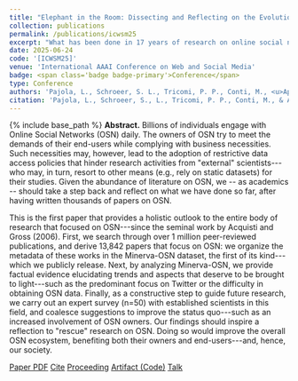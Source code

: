 ```yaml
---
title: "Elephant in the Room: Dissecting and Reflecting on the Evolution of Online Social Network Research"
collection: publications
permalink: /publications/icwsm25
excerpt: "What has been done in 17 years of research on online social networks? We investigate this question by creating and analysing the Minerva-OSN dataset."
date: 2025-06-24
code: '[ICWSM25]'
venue: 'International AAAI Conference on Web and Social Media'
badge: <span class='badge badge-primary'>Conference</span>
type: Conference
authors: 'Pajola, L., Schroeer, S. L., Tricomi, P. P., Conti, M., <u>Apruzzese, G.</u>'
citation: 'Pajola, L., Schroeer, S., L., Tricomi, P. P., Conti, M., & Apruzzese, G., (2025, June). "Elephant in the Room: Dissecting and Reflecting on the Evolution of Online Social Network Research." In <i>International AAAI Conference on Web and Social Media (ICWSM)</i>.'
---
```

{% include base_path %}
<b>Abstract.</b> Billions of individuals engage with Online Social Networks (OSN) daily. The owners of OSN try to meet the demands of their end-users while complying with business necessities. Such necessities may, however, lead to the adoption of restrictive data access policies that hinder research activities from "external" scientists---who may, in turn, resort to other means (e.g., rely on static datasets) for their studies. Given the abundance of literature on OSN, we -- as academics -- should take a step back and reflect on what we have done so far, after having written thousands of papers on OSN.

This is the first paper that provides a holistic outlook to the entire body of research that focused on OSN---since the seminal work by Acquisti and Gross (2006). First, we search through over 1 million peer-reviewed publications, and derive 13,842 papers that focus on OSN: we organize the metadata of these works in the Minerva-OSN dataset, the first of its kind---which we publicly release. Next, by analyzing Minerva-OSN, we provide factual evidence elucidating trends and aspects that deserve to be brought to light---such as the predominant focus on Twitter or the difficulty in obtaining OSN data. Finally, as a constructive step to guide future research, we carry out an expert survey (n=50) with established scientists in this field, and coalesce suggestions to improve the status quo---such as an increased involvement of OSN owners. Our findings should inspire a reflection to "rescue" research on OSN. Doing so would improve the overall OSN ecosystem, benefiting both their owners and end-users---and, hence, our society.


<a class="btn btn-outline-primary my-1 mr-1 btn-sm" href="{{ base_path }}/files/papers/icwsm25/icwsm25.pdf" target="_blank" rel="noopener">Paper PDF</a> 
<a class="btn btn-outline-primary my-1 mr-1 btn-sm" href="{{ base_path }}/files/papers/icwsm25/icwsm25_cite.html" target="_blank" rel="noopener">Cite</a>
<a class="btn btn-outline-primary my-1 mr-1 btn-sm" href="https://doi.org/10.1609/icwsm.v19i1.35881" target="_blank" rel="noopener">Proceeding</a>
<a class="btn btn-outline-primary my-1 mr-1 btn-sm" href="https://github.com/pajola/Minerva-OSN" target="_blank" rel="noopener">Artifact (Code)</a>
<a class="btn btn-outline-primary my-1 mr-1 btn-sm" href="{{ base_path }}/talks/icwsm25" target="_blank" rel="noopener">Talk</a>